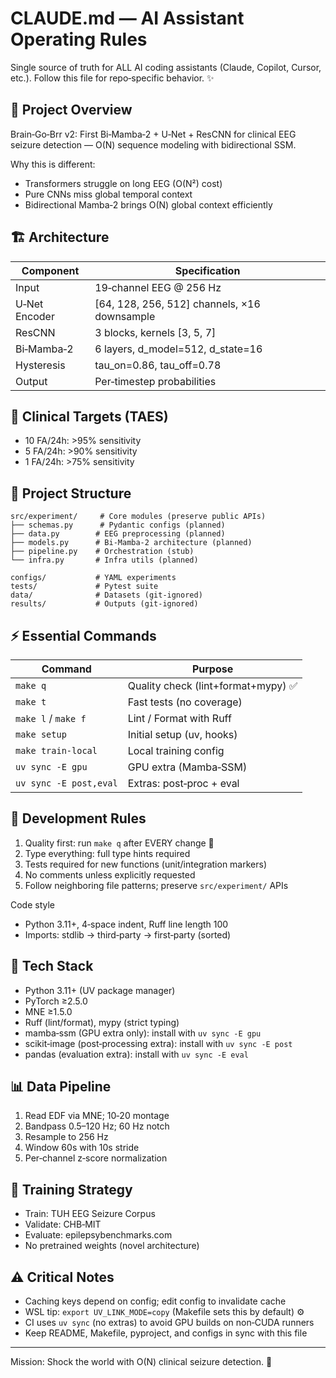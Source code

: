 # CLAUDE.md — AI Assistant Operating Rules

Single source of truth for ALL AI coding assistants (Claude, Copilot, Cursor, etc.). Follow this file for repo‑specific behavior. ✨

## 🧠 Project Overview

Brain‑Go‑Brr v2: First Bi‑Mamba‑2 + U‑Net + ResCNN for clinical EEG seizure detection — O(N) sequence modeling with bidirectional SSM.

Why this is different:
- Transformers struggle on long EEG (O(N²) cost)
- Pure CNNs miss global temporal context
- Bidirectional Mamba‑2 brings O(N) global context efficiently

## 🏗️ Architecture

| Component | Specification |
|-----------|--------------|
| Input | 19‑channel EEG @ 256 Hz |
| U‑Net Encoder | [64, 128, 256, 512] channels, ×16 downsample |
| ResCNN | 3 blocks, kernels [3, 5, 7] |
| Bi‑Mamba‑2 | 6 layers, d_model=512, d_state=16 |
| Hysteresis | tau_on=0.86, tau_off=0.78 |
| Output | Per‑timestep probabilities |

## 🎯 Clinical Targets (TAES)

- 10 FA/24h: >95% sensitivity
- 5 FA/24h: >90% sensitivity
- 1 FA/24h: >75% sensitivity

## 📁 Project Structure

```
src/experiment/     # Core modules (preserve public APIs)
├── schemas.py      # Pydantic configs (planned)
├── data.py        # EEG preprocessing (planned)
├── models.py      # Bi‑Mamba‑2 architecture (planned)
├── pipeline.py    # Orchestration (stub)
└── infra.py       # Infra utils (planned)

configs/           # YAML experiments
tests/             # Pytest suite
data/              # Datasets (git‑ignored)
results/           # Outputs (git‑ignored)
```

## ⚡ Essential Commands

| Command | Purpose |
|---------|---------|
| `make q` | Quality check (lint+format+mypy) ✅ |
| `make t` | Fast tests (no coverage) |
| `make l` / `make f` | Lint / Format with Ruff |
| `make setup` | Initial setup (uv, hooks) |
| `make train-local` | Local training config |
| `uv sync -E gpu` | GPU extra (Mamba‑SSM) |
| `uv sync -E post,eval` | Extras: post‑proc + eval |

## 🔧 Development Rules

1) Quality first: run `make q` after EVERY change 🧹
2) Type everything: full type hints required
3) Tests required for new functions (unit/integration markers)
4) No comments unless explicitly requested
5) Follow neighboring file patterns; preserve `src/experiment/` APIs

Code style
- Python 3.11+, 4‑space indent, Ruff line length 100
- Imports: stdlib → third‑party → first‑party (sorted)

## 🔬 Tech Stack

- Python 3.11+ (UV package manager)
- PyTorch ≥2.5.0
- MNE ≥1.5.0
- Ruff (lint/format), mypy (strict typing)
- mamba‑ssm (GPU extra only): install with `uv sync -E gpu`
- scikit‑image (post‑processing extra): install with `uv sync -E post`
- pandas (evaluation extra): install with `uv sync -E eval`

## 📊 Data Pipeline

1) Read EDF via MNE; 10‑20 montage
2) Bandpass 0.5–120 Hz; 60 Hz notch
3) Resample to 256 Hz
4) Window 60s with 10s stride
5) Per‑channel z‑score normalization

## 🚀 Training Strategy

- Train: TUH EEG Seizure Corpus
- Validate: CHB‑MIT
- Evaluate: epilepsybenchmarks.com
- No pretrained weights (novel architecture)

## ⚠️ Critical Notes

- Caching keys depend on config; edit config to invalidate cache
- WSL tip: `export UV_LINK_MODE=copy` (Makefile sets this by default) ⚙️
- CI uses `uv sync` (no extras) to avoid GPU builds on non‑CUDA runners
- Keep README, Makefile, pyproject, and configs in sync with this file

---
Mission: Shock the world with O(N) clinical seizure detection. 🚀

